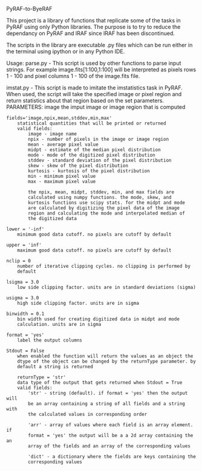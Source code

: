 PyRAF-to-ByeRAF

This project is a library of functions that replicate some of the tasks in PyRAF using only Python libraries. The purpose is to try to reduce the dependancy on PyRAF and IRAF since IRAF has been discontinued.

The scripts in the library are executable .py files which can be run either in the terminal using ipython or in any Python IDE.

Usage:
parse.py - This script is used by other functions to parse input strings. For example image.fits[1:100,1:100] will be interpreted as pixels rows 1 - 100 and pixel columns 1 - 100 of the image.fits file.

imstat.py - This script is made to imitate the imstatistics task in PyRAF. When used, the script will take the specified image or pixel region and return statistics about that region based on the set parameters.
PARAMETERS:
    image
        the imput image or image region that is computed

    fields='image,npix,mean,stddev,min,max'
        statistical quantities that will be printed or returned
        valid fields:
            image - image name
            npix - number of pixels in the image or image region
            mean - average pixel value
            midpt - estimate of the median pixel distribution
            mode - mode of the digitized pixel distribution
            stddev - standard deviation of the pixel distribution
            skew - skew of the pixel distribution
            kurtosis - kurtosis of the pixel distribution
            min - minimum pixel value
            max - maximum pixel value
        
            the npix, mean, midpt, stddev, min, and max fields are 
            calculated using numpy functions. the mode, skew, and 
            kurtosis functions use scipy stats. for the midpt and mode
            are calculated by digitizing the pixel data of the image
            region and calculating the mode and interpolated median of
            the digitized data

    lower = '-inf'
        minimum good data cutoff. no pixels are cutoff by default

    upper = 'inf'
        maximum good data cutoff. no pixels are cutoff by default

    nclip = 0
        number of iterative clipping cycles. no clipping is performed by 
        default

    lsigma = 3.0
        low side clipping factor. units are in standard deviations (sigma)
        
    usigma = 3.0
        high side clipping factor. units are in sigma

    binwidth = 0.1
        bin width used for creating digitized data in midpt and mode 
        calculation. units are in sigma

    format = 'yes'
        label the output columns

    Stdout = False
        when enabled the function will return the values as an object the
        dtype of the object can be changed by the returnType parameter. by
        default a string is returned

        returnType = 'str'
        data type of the output that gets returned when Stdout = True
        valid fields:
            'str' - string (default). if format = 'yes' then the output will
            be an array containing a string of all fields and a string with
            the calculated values in corresponding order
            
            'arr' - array of values where each field is an array element. if
            format = 'yes' the output will be a a 2d array containing the an
            array of the fields and an array of the corresponding values
            
            'dict' - a dictionary where the fields are keys containing the
            corresponding values

  
